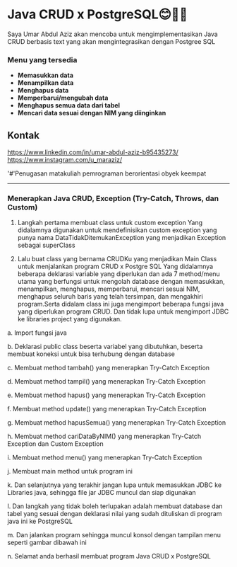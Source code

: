 # Java CRUD x PostgreSQL😊🤗👋

Saya Umar Abdul Aziz akan mencoba untuk mengimplementasikan Java CRUD berbasis text yang akan mengintegrasikan dengan Postgree SQL

### **Menu yang tersedia**

* **Memasukkan data** 
* **Menampilkan data**
* **Menghapus data** 
* **Memperbarui/mengubah data**
* **Menghapus semua data dari tabel**
* **Mencari data sesuai dengan NIM yang diinginkan**

## Kontak
https://www.linkedin.com/in/umar-abdul-aziz-b95435273/
https://www.instagram.com/u_maraziz/

'#'Penugasan matakuliah pemrograman berorientasi obyek keempat

------------------------------------------------------------------------------------------
### Menerapkan Java CRUD, Exception (Try-Catch, Throws, dan Custom)

1.	Langkah pertama membuat class untuk custom exception
Yang didalamnya digunakan untuk mendefinisikan custom exception yang punya nama DataTidakDitemukanException yang menjadikan Exception sebagai superClass
 
2.	Lalu buat class yang bernama CRUDKu yang menjadikan Main Class untuk menjalankan program CRUD x Postgre SQL
Yang didalamnya beberapa deklarasi variable yang diperlukan dan ada 7 method/menu utama yang berfungsi untuk mengolah database dengan memasukkan, menampilkan, menghapus, memperbarui, mencari sesuai NIM, menghapus seluruh baris yang telah tersimpan, dan mengakhiri program.Serta didalam class ini juga mengimport beberapa fungsi java yang diperlukan program CRUD. Dan tidak lupa untuk mengimport JDBC ke libraries project yang digunakan.
 
  a. Import fungsi java
  
  b.	Deklarasi public class beserta variabel yang dibutuhkan, beserta membuat koneksi untuk bisa terhubung dengan database
 
 c.	Membuat method  tambah() yang menerapkan Try-Catch Exception

 d.	Membuat method  tampil() yang menerapkan Try-Catch Exception

 e.	Membuat method  hapus() yang menerapkan Try-Catch Exception
 
 f.	Membuat method  update() yang menerapkan Try-Catch Exception
 
 g.	Membuat method  hapusSemua() yang menerapkan Try-Catch Exception
 
 h.	Membuat method  cariDataByNIM() yang menerapkan Try-Catch Exception dan Custom Exception
 
 i.	Membuat method  menu() yang menerapkan Try-Catch Exception 
 
 j.	Membuat main method  untuk program ini
 
 k.	Dan selanjutnya yang terakhir jangan lupa untuk memasukkan JDBC ke Libraries java, sehingga file jar JDBC muncul dan siap digunakan
 
 l.	Dan langkah yang tidak boleh terlupakan adalah membuat database dan tabel yang sesuai dengan deklarasi nilai yang sudah dituliskan di program java ini ke PostgreSQL
 
 m.	Dan jalankan program sehingga muncul konsol dengan tampilan menu seperti gambar dibawah ini
 
 n.	Selamat anda berhasil membuat program Java CRUD x PostgreSQL
